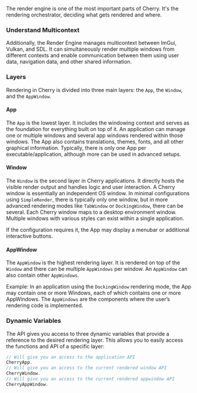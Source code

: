 The render engine is one of the most important parts of Cherry. It's the rendering orchestrator, deciding what gets rendered and where.

### Understand Multicontext
Additionally, the Render Engine manages multicontext between ImGui, Vulkan, and SDL. It can simultaneously render multiple windows from different contexts and enable communication between them using user data, navigation data, and other shared information.

### Layers
Rendering in Cherry is divided into three main layers: the `App`, the `Window`, and the `AppWindow`.

#### App
The `App` is the lowest layer. It includes the windowing context and serves as the foundation for everything built on top of it. An application can manage one or multiple windows and several app windows rendered within those windows. The App also contains translations, themes, fonts, and all other graphical information. Typically, there is only one App per executable/application, although more can be used in advanced setups.

#### Window
The `Window` is the second layer in Cherry applications. It directly hosts the visible render output and handles logic and user interaction. A Cherry window is essentially an independent OS window. In minimal configurations using `SimpleRender`, there is typically only one window, but in more advanced rendering modes like `TabWindow` or `DockingWindow`, there can be several. Each Cherry window maps to a desktop environment window. Multiple windows with various styles can exist within a single application.

If the configuration requires it, the App may display a menubar or additional interactive buttons.

#### AppWindow
The `AppWindow` is the highest rendering layer. It is rendered on top of the `Window` and there can be multiple `AppWindows` per window. An `AppWindow` can also contain other `AppWindows`.

Example: In an application using the `DockingWindow` rendering mode, the App may contain one or more Windows, each of which contains one or more AppWindows. The `AppWindows` are the components where the user’s rendering code is implemented.

### Dynamic Variables
The API gives you access to three dynamic variables that provide a reference to the desired rendering layer. This allows you to easily access the functions and API of a specific layer:

```cpp
// Will give you an access to the application API
CherryApp.
// Will give you an access to the current rendered window API
CherryWindow.
// Will give you an access to the current rendered appwindow API
CherryAppWindow.
```